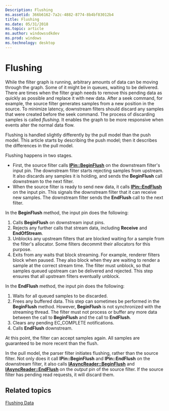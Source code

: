 ```yaml
---
Description: Flushing
ms.assetid: 366b6162-7a2c-4882-8774-8b4bf83012b4
title: Flushing
ms.date: 05/31/2018
ms.topic: article
ms.author: windowssdkdev
ms.prod: windows
ms.technology: desktop
---
```


# Flushing

While the filter graph is running, arbitrary amounts of data can be moving through the graph. Some of it might be in queues, waiting to be delivered. There are times when the filter graph needs to remove this pending data as quickly as possible and replace it with new data. After a seek command, for example, the source filter generates samples from a new position in the source. To minimize latency, downstream filters should discard any samples that were created before the seek command. The process of discarding samples is called *flushing*. It enables the graph to be more responsive when events alter the normal data flow.

Flushing is handled slightly differently by the pull model than the push model. This article starts by describing the push model; then it describes the differences in the pull model.

Flushing happens in two stages.

-   First, the source filter calls [**IPin::BeginFlush**](/windows/win32/Strmif/nf-strmif-ipin-beginflush?branch=master) on the downstream filter's input pin. The downstream filter starts rejecting samples from upstream. It also discards any samples it is holding, and sends the **BeginFlush** call downstream to the next filter.
-   When the source filter is ready to send new data, it calls [**IPin::EndFlush**](/windows/win32/Strmif/nf-strmif-ipin-endflush?branch=master) on the input pin. This signals the downstream filter that it can receive new samples. The downstream filter sends the **EndFlush** call to the next filter.

In the **BeginFlush** method, the input pin does the following:

1.  Calls **BeginFlush** on downstream input pins.
2.  Rejects any further calls that stream data, including **Receive** and **EndOfStream**.
3.  Unblocks any upstream filters that are blocked waiting for a sample from the filter's allocator. Some filters decommit their allocators for this purpose.
4.  Exits from any waits that block streaming. For example, renderer filters block when paused. They also block when they are waiting to render a sample at the correct stream time. The filter must unblock, so that samples queued upstream can be delivered and rejected. This step ensures that all upstream filters eventually unblock.

In the **EndFlush** method, the input pin does the following:

1.  Waits for all queued samples to be discarded.
2.  Frees any buffered data. This step can sometimes be performed in the **BeginFlush** method. However, **BeginFlush** is not synchronized with the streaming thread. The filter must not process or buffer any more data between the call to **BeginFlush** and the call to **EndFlush**.
3.  Clears any pending EC\_COMPLETE notifications.
4.  Calls **EndFlush** downstream.

At this point, the filter can accept samples again. All samples are guaranteed to be more recent than the flush.

In the pull model, the parser filter initiates flushing, rather than the source filter. Not only does it call **IPin::BeginFlush** and **IPin::EndFlush** on the downstream filter, it also calls [**IAsyncReader::BeginFlush**](/windows/win32/Strmif/nf-strmif-iasyncreader-beginflush?branch=master) and [**IAsyncReader::EndFlush**](/windows/win32/Strmif/nf-strmif-iasyncreader-endflush?branch=master) on the *output* pin of the source filter. If the source filter has pending read requests, it will discard them.

## Related topics

<dl> <dt>

[Flushing Data](flushing-data.md)
</dt> </dl>

 

 



